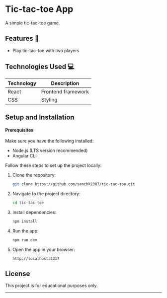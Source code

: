 # Tic-tac-toe App

A simple tic-tac-toe game.

## Features 🌟

- Play tic-tac-toe with two players

## Technologies Used 💻

| Technology       | Description                        |
|------------------|------------------------------------|
| React            | Frontend framework                 |
| CSS              | Styling                            |

## Setup and Installation

#### Prerequisites

Make sure you have the following installed:
- Node.js (LTS version recommended)
- Angular CLI

Follow these steps to set up the project locally:

1. Clone the repository:
   ```bash
   git clone https://github.com/sanchk2307/tic-tac-toe.git
   ```
2. Navigate to the project directory:
   ```bash
   cd tic-tac-toe
   ```
3. Install dependencies:
   ```bash
   npm install
   ```
4. Run the app:
   ```bash
   npm run dev
   ```
5. Open the app in your browser:
   ```
   http://localhost:5317
   ```

## License

This project is for educational purposes only.

---
